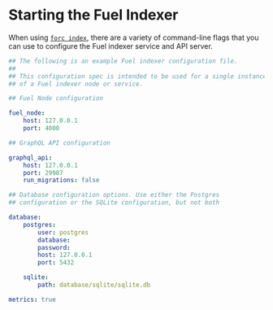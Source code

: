 # Starting the Fuel Indexer

When using [`forc index`](../forc-index/index.md), there are a variety of command-line flags that you can use to configure the Fuel indexer service and API server.

```yaml
## The following is an example Fuel indexer configuration file.
##
## This configuration spec is intended to be used for a single instance
## of a Fuel indexer node or service.

## Fuel Node configuration

fuel_node:
    host: 127.0.0.1
    port: 4000

## GraphQL API configuration

graphql_api:
    host: 127.0.0.1
    port: 29987
    run_migrations: false

## Database configuration options. Use either the Postgres
## configuration or the SQLite configuration, but not both

database:
    postgres:
        user: postgres
        database:
        password:
        host: 127.0.0.1
        port: 5432

    sqlite:
        path: database/sqlite/sqlite.db

metrics: true
```
